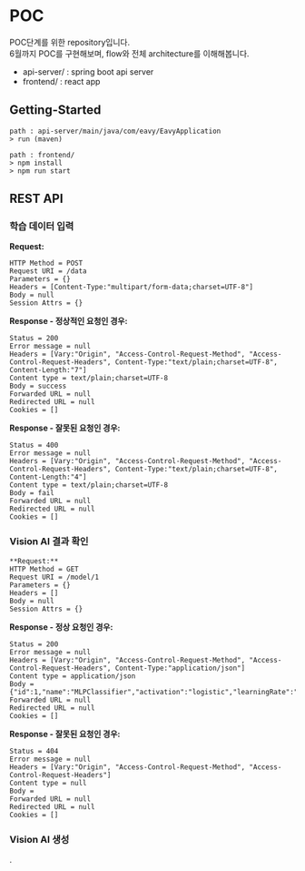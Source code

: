 # POC

POC단계를 위한 repository입니다.  
6월까지 POC를 구현해보며, flow와 전체 architecture를 이해해봅니다.

- api-server/ : spring boot api server
- frontend/   : react app

## Getting-Started
```
path : api-server/main/java/com/eavy/EavyApplication 
> run (maven)
   
path : frontend/
> npm install
> npm run start
```

## REST API

### 학습 데이터 입력

**Request:**
```
HTTP Method = POST
Request URI = /data
Parameters = {}
Headers = [Content-Type:"multipart/form-data;charset=UTF-8"]
Body = null
Session Attrs = {}
```

**Response - 정상적인 요청인 경우:**
```
Status = 200
Error message = null
Headers = [Vary:"Origin", "Access-Control-Request-Method", "Access-Control-Request-Headers", Content-Type:"text/plain;charset=UTF-8", Content-Length:"7"]
Content type = text/plain;charset=UTF-8
Body = success
Forwarded URL = null
Redirected URL = null
Cookies = []
```

**Response - 잘못된 요청인 경우:**
```
Status = 400
Error message = null
Headers = [Vary:"Origin", "Access-Control-Request-Method", "Access-Control-Request-Headers", Content-Type:"text/plain;charset=UTF-8", Content-Length:"4"]
Content type = text/plain;charset=UTF-8
Body = fail
Forwarded URL = null
Redirected URL = null
Cookies = []
```

### Vision AI 결과 확인

```
**Request:**
HTTP Method = GET
Request URI = /model/1
Parameters = {}
Headers = []
Body = null
Session Attrs = {}
```

**Response - 정상 요청인 경우:**
```
Status = 200
Error message = null
Headers = [Vary:"Origin", "Access-Control-Request-Method", "Access-Control-Request-Headers", Content-Type:"application/json"]
Content type = application/json
Body = {"id":1,"name":"MLPClassifier","activation":"logistic","learningRate":"adaptive","hiddenLayerSizes":50,"momentum":0.1,"solver":"sgd"}
Forwarded URL = null
Redirected URL = null
Cookies = []
```

**Response - 잘못된 요청인 경우:**
```
Status = 404
Error message = null
Headers = [Vary:"Origin", "Access-Control-Request-Method", "Access-Control-Request-Headers"]
Content type = null
Body =
Forwarded URL = null
Redirected URL = null
Cookies = []
```

### Vision AI 생성

.